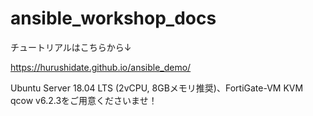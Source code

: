 # ansible_workshop_docs

チュートリアルはこちらから↓

https://hurushidate.github.io/ansible_demo/



Ubuntu Server 18.04 LTS (2vCPU, 8GBメモリ推奨)、FortiGate-VM KVM qcow v6.2.3をご用意くださいませ！
